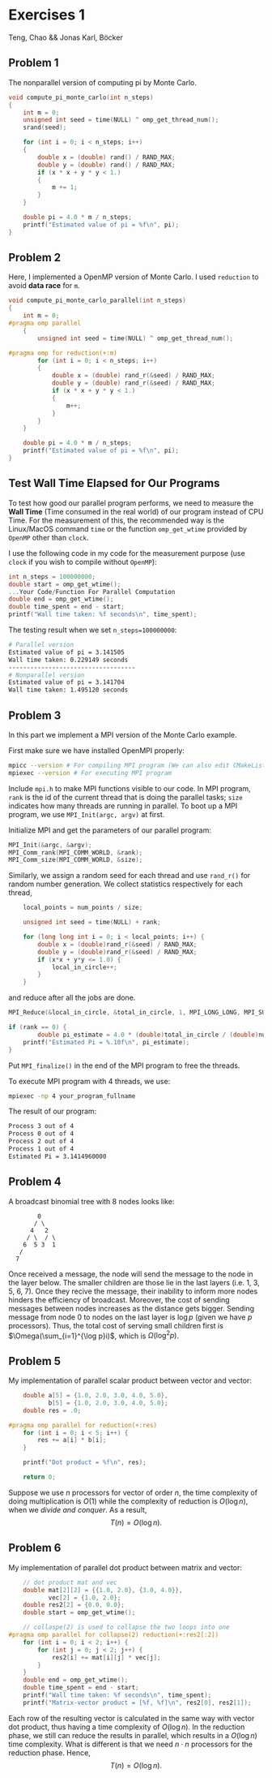 # Exercises 1
Teng, Chao && Jonas Karl, Böcker

## Problem 1
The nonparallel version of computing pi by Monte Carlo.
```c
void compute_pi_monte_carlo(int n_steps)
{
    int m = 0;
    unsigned int seed = time(NULL) ^ omp_get_thread_num();
    srand(seed);

    for (int i = 0; i < n_steps; i++)
    {
        double x = (double) rand() / RAND_MAX;
        double y = (double) rand() / RAND_MAX;
        if (x * x + y * y < 1.)
        {
            m += 1;
        }
    }

    double pi = 4.0 * m / n_steps;
    printf("Estimated value of pi = %f\n", pi);
}
```

## Problem 2
Here, I implemented a OpenMP version of Monte Carlo. I used `reduction` to avoid **data race** for `m`.
```c
void compute_pi_monte_carlo_parallel(int n_steps)
{
    int m = 0;
#pragma omp parallel
    {
        unsigned int seed = time(NULL) ^ omp_get_thread_num();

#pragma omp for reduction(+:m)
        for (int i = 0; i < n_steps; i++)
        {
            double x = (double) rand_r(&seed) / RAND_MAX;
            double y = (double) rand_r(&seed) / RAND_MAX;
            if (x * x + y * y < 1.)
            {
                m++;
            }
        }
    }

    double pi = 4.0 * m / n_steps;
    printf("Estimated value of pi = %f\n", pi);
}
```

## Test Wall Time Elapsed for Our Programs
To test how good our parallel program performs, we need to measure the **Wall Time** (Time consumed in the real world) of our program instead of CPU Time. For the measurement of this, the recommended way is the Linux/MacOS command `time` or the function `omp_get_wtime` provided by `OpenMP` other than `clock`.

I use the following code in my code for the measurement purpose (use `clock` if you wish to compile without `OpenMP`):
```c
int n_steps = 100000000;
double start = omp_get_wtime();
...Your Code/Function For Parallel Computation
double end = omp_get_wtime();
double time_spent = end - start;
printf("Wall time taken: %f seconds\n", time_spent);
```

The testing result when we set `n_steps=100000000`:
```bash
# Parallel version
Estimated value of pi = 3.141505
Wall time taken: 0.229149 seconds
-----------------------------------
# Nonparallel version
Estimated value of pi = 3.141704
Wall time taken: 1.495120 seconds
```

## Problem 3
In this part we implement a MPI version of the Monte Carlo example.

First make sure we have installed OpenMPI properly:
```bash
mpicc --version # For compiling MPI program (We can also edit CMakeLists.txt to enable gcc to compile it)
mpiexec --version # For executing MPI program
```

Include `mpi.h` to make MPI functions visible to our code. In MPI program, `rank` is the id of the current thread that is doing the parallel tasks; `size` indicates how many threads are running in parallel. To boot up a MPI program, we use `MPI_Init(argc, argv)` at first.

Initialize MPI and get the parameters of our parallel program:
```cpp
MPI_Init(&argc, &argv);
MPI_Comm_rank(MPI_COMM_WORLD, &rank);
MPI_Comm_size(MPI_COMM_WORLD, &size);
```

Similarly, we assign a random seed for each thread and use `rand_r()` for random number generation. We collect statistics respectively for each thread,
```cpp
    local_points = num_points / size;

    unsigned int seed = time(NULL) + rank;

    for (long long int i = 0; i < local_points; i++) {
        double x = (double)rand_r(&seed) / RAND_MAX;
        double y = (double)rand_r(&seed) / RAND_MAX;
        if (x*x + y*y <= 1.0) {
            local_in_circle++;
        }
    }
```
and reduce after all the jobs are done.
```cpp
MPI_Reduce(&local_in_circle, &total_in_circle, 1, MPI_LONG_LONG, MPI_SUM, 0, MPI_COMM_WORLD);

if (rank == 0) {
        double pi_estimate = 4.0 * (double)total_in_circle / (double)num_points;
    printf("Estimated Pi = %.10f\n", pi_estimate);
}
```

Put `MPI_finalize()` in the end of the MPI program to free the threads.

To execute MPI program with 4 threads, we use:
```bash
mpiexec -np 4 your_program_fullname
```

The result of our program:
```bash
Process 3 out of 4
Process 0 out of 4
Process 2 out of 4
Process 1 out of 4
Estimated Pi = 3.1414960000
```

## Problem 4
A broadcast binomial tree with 8 nodes looks like:
```
        0
       / \
      4   2
     / \  / \
    6  5 3  1
   / 
  7
```
Once received a message, the node will send the message to the node in the layer below. The smaller children are those lie in the last layers (i.e. 1, 3, 5, 6, 7). Once they recive the message, their inability to inform more nodes hinders the efficiency of broadcast. Moreover, the cost of sending messages between nodes increases as the distance gets bigger. Sending message from node 0 to nodes on the last layer is $\log p$ (given we have $p$ processors). Thus, the total cost of serving small children first is $\Omega(\sum_{i=1}^{\log p}i)$, which is $\Omega(\log^2 p)$.

## Problem 5
My implementation of parallel scalar product between vector and vector:
```c
    double a[5] = {1.0, 2.0, 3.0, 4.0, 5.0},
           b[5] = {1.0, 2.0, 3.0, 4.0, 5.0};
    double res = .0;

#pragma omp parallel for reduction(+:res)
    for (int i = 0; i < 5; i++) {
        res += a[i] * b[i];
    }

    printf("Dot product = %f\n", res);

    return 0;
```

Suppose we use $n$ processors for vector of order $n$, the time complexity of doing multiplication is $O(1)$ while the complexity of reduction is $O(\log n)$, when we *divide and conquer*. As a result,
$$T(n)=O(\log n).$$

## Problem 6
My implementation of parallel dot product between matrix and vector:
```c
    // dot product mat and vec
    double mat[2][2] = {{1.0, 2.0}, {3.0, 4.0}},
           vec[2] = {1.0, 2.0};
    double res2[2] = {0.0, 0.0};
    double start = omp_get_wtime();

    // collaspe(2) is used to collapse the two loops into one
#pragma omp parallel for collapse(2) reduction(+:res2[:2])
    for (int i = 0; i < 2; i++) {
        for (int j = 0; j < 2; j++) {
            res2[i] += mat[i][j] * vec[j];
        }
    }
    double end = omp_get_wtime();
    double time_spent = end - start;
    printf("Wall time taken: %f seconds\n", time_spent);
    printf("Matrix-vector product = [%f, %f]\n", res2[0], res2[1]);
```

Each row of the resulting vector is calculated in the same way with vector dot product, thus having a time complexity of $O(\log n)$. In the reduction phase, we still can reduce the results in parallel, which results in a $O(\log n)$ time complexity. What is different is that we need $n\cdot n$ processors for the reduction phase. Hence, $$T(n)=O(\log n).$$